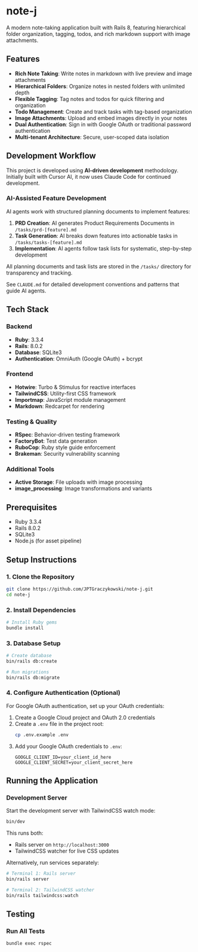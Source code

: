# note-j

A modern note-taking application built with Rails 8, featuring hierarchical folder organization, tagging, todos, and rich markdown support with image attachments.

## Features

- **Rich Note Taking**: Write notes in markdown with live preview and image attachments
- **Hierarchical Folders**: Organize notes in nested folders with unlimited depth
- **Flexible Tagging**: Tag notes and todos for quick filtering and organization
- **Todo Management**: Create and track tasks with tag-based organization
- **Image Attachments**: Upload and embed images directly in your notes
- **Dual Authentication**: Sign in with Google OAuth or traditional password authentication
- **Multi-tenant Architecture**: Secure, user-scoped data isolation

## Development Workflow

This project is developed using **AI-driven development** methodology. Initially built with Cursor AI, it now uses Claude Code for continued development.

### AI-Assisted Feature Development

AI agents work with structured planning documents to implement features:

1. **PRD Creation**: AI generates Product Requirements Documents in `/tasks/prd-[feature].md`
2. **Task Generation**: AI breaks down features into actionable tasks in `/tasks/tasks-[feature].md`
3. **Implementation**: AI agents follow task lists for systematic, step-by-step development

All planning documents and task lists are stored in the `/tasks/` directory for transparency and tracking.

See `CLAUDE.md` for detailed development conventions and patterns that guide AI agents.

## Tech Stack

### Backend
- **Ruby**: 3.3.4
- **Rails**: 8.0.2
- **Database**: SQLite3
- **Authentication**: OmniAuth (Google OAuth) + bcrypt

### Frontend
- **Hotwire**: Turbo & Stimulus for reactive interfaces
- **TailwindCSS**: Utility-first CSS framework
- **Importmap**: JavaScript module management
- **Markdown**: Redcarpet for rendering

### Testing & Quality
- **RSpec**: Behavior-driven testing framework
- **FactoryBot**: Test data generation
- **RuboCop**: Ruby style guide enforcement
- **Brakeman**: Security vulnerability scanning

### Additional Tools
- **Active Storage**: File uploads with image processing
- **image_processing**: Image transformations and variants

## Prerequisites

- Ruby 3.3.4
- Rails 8.0.2
- SQLite3
- Node.js (for asset pipeline)

## Setup Instructions

### 1. Clone the Repository

```bash
git clone https://github.com/JPTGraczykowski/note-j.git
cd note-j
```

### 2. Install Dependencies

```bash
# Install Ruby gems
bundle install
```

### 3. Database Setup

```bash
# Create database
bin/rails db:create

# Run migrations
bin/rails db:migrate
```

### 4. Configure Authentication (Optional)

For Google OAuth authentication, set up your OAuth credentials:

1. Create a Google Cloud project and OAuth 2.0 credentials
2. Create a `.env` file in the project root:
   ```bash
   cp .env.example .env
   ```
3. Add your Google OAuth credentials to `.env`:
   ```
   GOOGLE_CLIENT_ID=your_client_id_here
   GOOGLE_CLIENT_SECRET=your_client_secret_here
   ```

## Running the Application

### Development Server

Start the development server with TailwindCSS watch mode:

```bash
bin/dev
```

This runs both:
- Rails server on `http://localhost:3000`
- TailwindCSS watcher for live CSS updates

Alternatively, run services separately:

```bash
# Terminal 1: Rails server
bin/rails server

# Terminal 2: TailwindCSS watcher
bin/rails tailwindcss:watch
```

## Testing

### Run All Tests

```bash
bundle exec rspec
```
